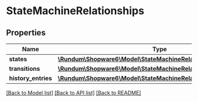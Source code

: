 # StateMachineRelationships

## Properties
Name | Type | Description | Notes
------------ | ------------- | ------------- | -------------
**states** | [**\Rundum\Shopware6\Model\StateMachineRelationshipsStates**](StateMachineRelationshipsStates.md) |  | [optional] 
**transitions** | [**\Rundum\Shopware6\Model\StateMachineRelationshipsTransitions**](StateMachineRelationshipsTransitions.md) |  | [optional] 
**history_entries** | [**\Rundum\Shopware6\Model\StateMachineRelationshipsHistoryEntries**](StateMachineRelationshipsHistoryEntries.md) |  | [optional] 

[[Back to Model list]](../../README.md#documentation-for-models) [[Back to API list]](../../README.md#documentation-for-api-endpoints) [[Back to README]](../../README.md)

